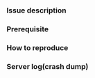 ### Issue description



### Prerequisite



### How to reproduce



### Server log(crash dump)



<!--- Thank you for reporting! -->
